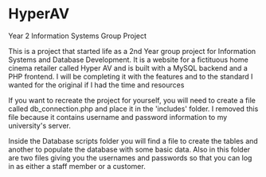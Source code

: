 # HyperAV
Year 2 Information Systems Group Project

This is a project that started life as a 2nd Year group project for Information Systems and Database Development. It is a website for a fictituous home cinema retailer called Hyper AV and is built with a MySQL backend and a PHP frontend. I will be completing it with the features and to the standard I wanted for the original if I had the time and resources

If you want to recreate the project for yourself, you will need to create a file called db_connection.php and place it in the 'includes' folder. I removed this file because it contains username and password information to my university's server.

Inside the Database scripts folder you will find a file to create the tables and another to populate the database with some basic data. Also in this folder are two files giving you the usernames and passwords so that you can log in as either a staff member or a customer.
